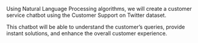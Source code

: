  Using Natural Language Processing algorithms, we will create a customer service chatbot using the Customer Support on Twitter dataset.

This chatbot will be able to understand the customer’s queries, provide instant solutions, and enhance the overall customer experience.
